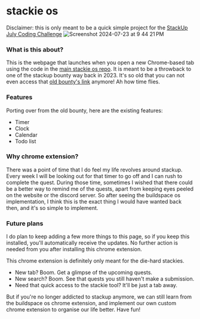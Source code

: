 # stackie os 
Disclaimer: this is only meant to be a quick simple project for the [StackUp July Coding Challenge](https://hackathon.stackup.dev/web/events/49)
![Screenshot 2024-07-23 at 9 44 21 PM](https://github.com/user-attachments/assets/761afa75-a66a-4535-af0c-0f92af7e1631)

### What is this about?
This is the webpage that launches when you open a new Chrome-based tab using the code in the [main stackie os repo](https://github.com/KeaneTries/stackup-os-webpage). It is meant to be a throwback to one of the stackup bounty way back in 2023. It's so old that you can not even access that [old bounty's link](https://app.stackup.dev/bounty/planner-app-%E2%80%93-your-custom-widget) anymore! Ah how time flies.

### Features
Porting over from the old bounty, here are the existing features:  
* Timer
* Clock
* Calendar
* Todo list

### Why chrome extension?
There was a point of time that I do feel my life revolves around stackup. Every week I will be looking out for that timer to go off and I can rush to complete the quest. During those time, sometimes I wished that there could be a better way to remind me of the quests, apart from keeping eyes peeled on the website or the discord server. So after seeing the buildspace os implementation, I think this is the exact thing I would have wanted back then, and it's so simple to implement.

### Future plans
I do plan to keep adding a few more things to this page, so if you keep this installed, you'll automatically receive the updates. No further action is needed from you after installing this chrome extension. 

This chrome extension is definitely only meant for the die-hard stackies. 
* New tab? Boom. Get a glimpse of the upcoming quests.
* New search? Boom. See that quests you still haven't make a submission.
* Need that quick access to the stackie tool? It'll be just a tab away.

But if you're no longer addicted to stackup anymore, we can still learn from the buildspace os chrome extension, and implement our own custom chrome extension to organise our life better. Have fun!

